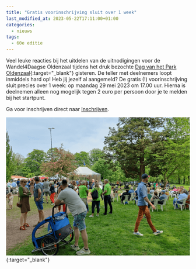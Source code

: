 ```yaml
---
title: "Gratis voorinschrijving sluit over 1 week"
last_modified_at: 2023-05-22T17:11:00+01:00
categories:
  - nieuws
tags:
  - 60e editie
---
```


Veel leuke reacties bij het uitdelen van de uitnodigingen voor de Wandel4Daagse Oldenzaal tijdens het druk bezochte [Dag van het Park Oldenzaal](https://www.facebook.com/dagvanhetparkoldenzaal){:target="_blank"} gisteren. De teller met deelnemers loopt inmiddels hard op! Heb jij jezelf al aangemeld? De gratis (!) voorinschrijving sluit precies over 1 week: op maandag 29 mei 2023 om 17.00 uur. Hierna is deelnemen alleen nog mogelijk tegen 2 euro per persoon door je te melden bij het startpunt.  

Ga voor inschrijven direct naar [Inschrijven](/inschrijven).  
  
[![Dag van het Park foto](/assets/images/news/2023/dagvanhetparkfoto.png)](https://www.facebook.com/dagvanhetparkoldenzaal/){:target="_blank"}
